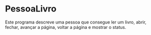 # PessoaLivro
Este programa descreve uma pessoa que consegue ler um livro, abrir, fechar, avançar a página, voltar a página e mostrar o status.
